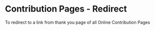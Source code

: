 # Contribution Pages - Redirect

To redirect to a link from thank you page of all Online Contribution Pages
